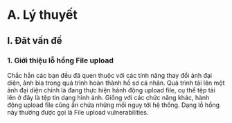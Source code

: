 # A. Lý thuyết
## I. Đăt vấn đề
### 1. Giới thiệu lỗ hổng File upload
Chắc hẳn các bạn đều đã quen thuộc với các tính năng thay đổi ảnh đại diện, ảnh bìa trong quá trình hoàn thành hồ sơ cá nhân. Quá trình tải lên một ảnh đại diện chính là đang thực hiện hành động upload file, cụ thể tệp tải lên ở đây là tệp tin dạng hình ảnh. Giống với các chức năng khác, hành động upload file cũng ẩn chứa những mối nguy tới hệ thống. Dạng lỗ hổng này thường được gọi là File upload vulnerabilities.

